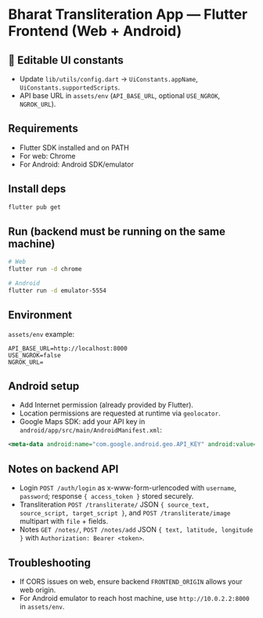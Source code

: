 # Bharat Transliteration App — Flutter Frontend (Web + Android)

## 🔧 Editable UI constants
- Update `lib/utils/config.dart` → `UiConstants.appName`, `UiConstants.supportedScripts`.
- API base URL in `assets/env` (`API_BASE_URL`, optional `USE_NGROK`, `NGROK_URL`).

## Requirements
- Flutter SDK installed and on PATH
- For web: Chrome
- For Android: Android SDK/emulator

## Install deps
```bash
flutter pub get
```

## Run (backend must be running on the same machine)
```bash
# Web
flutter run -d chrome

# Android
flutter run -d emulator-5554
```

## Environment
`assets/env` example:
```
API_BASE_URL=http://localhost:8000
USE_NGROK=false
NGROK_URL=
```

## Android setup
- Add Internet permission (already provided by Flutter).
- Location permissions are requested at runtime via `geolocator`.
- Google Maps SDK: add your API key in `android/app/src/main/AndroidManifest.xml`:
```xml
<meta-data android:name="com.google.android.geo.API_KEY" android:value="YOUR_KEY_HERE"/>
```

## Notes on backend API
- Login `POST /auth/login` as x-www-form-urlencoded with `username`, `password`; response `{ access_token }` stored securely.
- Transliteration `POST /transliterate/` JSON `{ source_text, source_script, target_script }`, and `POST /transliterate/image` multipart with `file` + fields.
- Notes `GET /notes/`, `POST /notes/add` JSON `{ text, latitude, longitude }` with `Authorization: Bearer <token>`.

## Troubleshooting
- If CORS issues on web, ensure backend `FRONTEND_ORIGIN` allows your web origin.
- For Android emulator to reach host machine, use `http://10.0.2.2:8000` in `assets/env`.
